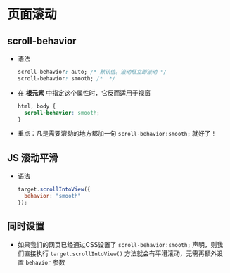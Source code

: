 # 页面滚动

## scroll-behavior

- 语法

    ```css
    scroll-behavior: auto; /* 默认值。滚动框立即滚动 */
    scroll-behavior: smooth; /*  */
    ```

- 在 **根元素** 中指定这个属性时，它反而适用于视窗

    ```css
    html, body {
      scroll-behavior: smooth;
    }
    ```

- 重点：凡是需要滚动的地方都加一句 `scroll-behavior:smooth;` 就好了！

## JS 滚动平滑

- 语法

    ```js
    target.scrollIntoView({
      behavior: "smooth"
    });
    ```

## 同时设置

- 如果我们的网页已经通过CSS设置了 `scroll-behavior:smooth;` 声明，则我们直接执行 `target.scrollIntoView()` 方法就会有平滑滚动，无需再额外设置 `behavior` 参数
